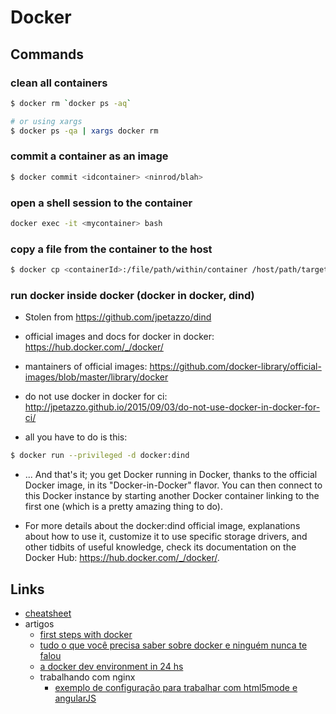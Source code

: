 # Docker

## Commands

### clean all containers 

 ```sh
$ docker rm `docker ps -aq`

# or using xargs
$ docker ps -qa | xargs docker rm
```


### commit a container as an image

```sh
$ docker commit <idcontainer> <ninrod/blah>
```

### open a shell session to the container

```sh
docker exec -it <mycontainer> bash
```

### copy a file from the container to the host

```sh
$ docker cp <containerId>:/file/path/within/container /host/path/target
```

### run docker inside docker (docker in docker, dind)

* Stolen from https://github.com/jpetazzo/dind
* official images and docs for docker in docker: https://hub.docker.com/_/docker/
* mantainers of official images: https://github.com/docker-library/official-images/blob/master/library/docker
* do not use docker in docker for ci: http://jpetazzo.github.io/2015/09/03/do-not-use-docker-in-docker-for-ci/

* all you have to do is this: 

```sh
$ docker run --privileged -d docker:dind
```

* ... And that's it; you get Docker running in Docker, thanks to the official Docker image, in its "Docker-in-Docker" flavor. You can then connect to this Docker instance by starting another Docker container linking to the first one (which is a pretty amazing thing to do).

* For more details about the docker:dind official image, explanations about how to use it, customize it to use specific storage drivers, and other tidbits of useful knowledge, check its documentation on the Docker Hub: https://hub.docker.com/_/docker/.

## Links

* [cheatsheet](https://github.com/wsargent/docker-cheat-sheet)
* artigos
  * [first steps with docker](http://www.alexecollins.com/first-steps-with-docker/)
  * [tudo o que você precisa saber sobre docker e ninguém nunca te falou](http://developerblog.redhat.com/2014/05/15/practical-introduction-to-docker-containers/)
  * [a docker dev environment in 24 hs](http://blog.relateiq.com/a-docker-dev-environment-in-24-hours-part-1-of-2/)
  * trabalhando com nginx
    * [exemplo de configuração para trabalhar com html5mode e angularJS](https://gist.github.com/cjus/b46a243ba610661a7efb)

